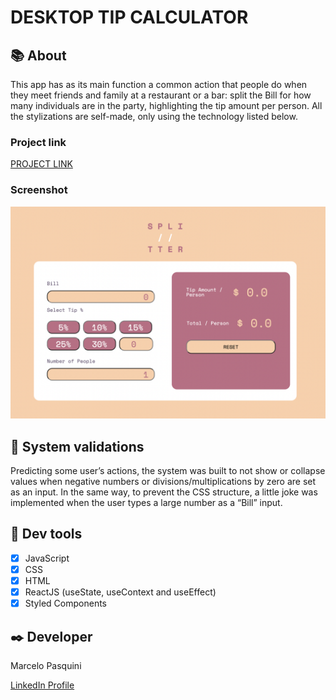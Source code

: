 # DESKTOP TIP CALCULATOR


## 📚 About

This app has as its main function a common action that people do when they meet friends and family at a restaurant or a bar: split the Bill for how many individuals are in the party, highlighting the tip amount per person. 
All the stylizations are self-made, only using the technology listed below.

### Project link

[PROJECT LINK](https://mpasquini-desktop-tip-calculator.netlify.app/)

### Screenshot

![Project Screenshot]( https://github.com/MarceloPasquiniB/reactjs-desktop-tip-calculator/blob/master/desktop-tip-calculator.png)

## 🚫 System validations

Predicting some user’s actions, the system was built to not show or collapse values when negative numbers or divisions/multiplications by zero are set as an input. In the same way, to prevent the CSS structure, a little joke was implemented when the user types a large number as a “Bill” input.

## 🔧 Dev tools


-	[X] JavaScript
-	[X] CSS
-	[X] HTML
-	[X] ReactJS (useState, useContext and useEffect)
-	[X] Styled Components

## ✒️ Developer

Marcelo Pasquini

 [LinkedIn Profile](https://www.linkedin.com/in/mpbrazil/)
